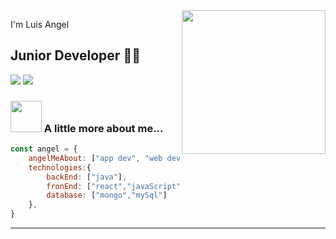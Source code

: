 <img align='right' src="https://media.giphy.com/media/M9gbBd9nbDrOTu1Mqx/giphy.gif" width="230">

I'm Luis Angel 
## Junior Developer 👨‍💻

[![](https://img.shields.io/badge/LinkedIn-SosaFloresLuisAngel-blue)](https://https://www.linkedin.com/in/sosa-flores-luis-angel-643999211/)
[![](https://img.shields.io/badge/Gmail-sosafloresluisangel@gmail.com-red)](mailto:sosafloresluisangel@gmail.com)


### <img src="https://media.giphy.com/media/VgCDAzcKvsR6OM0uWg/giphy.gif" width="50"> A little more about me...  

```javascript
const angel = {
    angelMeAbout: ["app dev", "web dev", "tech"],
    technologies:{
        backEnd: ["java"],
        fronEnd: ["react","javaScript","html","css"],
        database: ["mongo","mySql"]
    },
}
```

---
